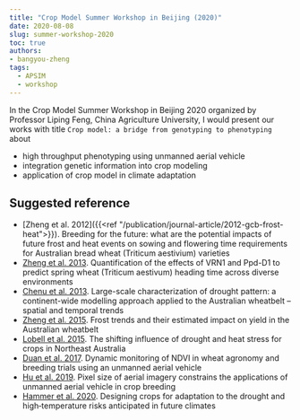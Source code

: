 ```yaml
---
title: "Crop Model Summer Workshop in Beijing (2020)"
date: 2020-08-08
slug: summer-workshop-2020
toc: true
authors:
- bangyou-zheng
tags:
  - APSIM
  - workshop
---
```


In the Crop Model Summer Workshop in Beijing 2020 organized by Professor Liping Feng, China Agriculture University, I would present our works with title `Crop model: a bridge from genotyping to phenotyping` about 
* high throughput phenotyping using unmanned aerial vehicle
* integration genetic information into crop modeling
* application of crop model in climate adaptation 

## Suggested reference

* [Zheng et al. 2012]({{<ref "/publication/journal-article/2012-gcb-frost-heat">}}). Breeding for the future: what are the potential impacts of future frost and heat events on sowing and flowering time requirements for Australian bread wheat (Triticum aestivium) varieties
* [Zheng et al. 2013]({{/publication/journal-article/2013-jxb-flowering-time}}). Quantification of the effects of VRN1 and Ppd-D1 to predict spring wheat (Triticum aestivum) heading time across diverse environments
* [Chenu et al. 2013](http://onlinelibrary.wiley.com/doi/10.1111/nph.12192/abstract). Large-scale characterization of drought pattern: a continent-wide modelling approach applied to the Australian wheatbelt – spatial and temporal trends
* [Zheng et al. 2015]({{/publication/journal-article/2015-jxb-frost}}). Frost trends and their estimated impact on yield in the Australian wheatbelt
* [Lobell et al. 2015]({{/publication/journal-article/2015-gcb-drought-heat}}). The shifting influence of drought and heat stress for crops in Northeast Australia
* [Duan et al. 2017]({{/publication/journal-article/2017-uva-ndvi}}). Dynamic monitoring of NDVI in wheat agronomy and breeding trials using an unmanned aerial vehicle
* [Hu et al. 2019]({{/publication/journal-article/2019-isprs-wheat/}}). Pixel size of aerial imagery constrains the applications of unmanned aerial vehicle in crop breeding
* [Hammer et al. 2020]({{/publication/journal-article/2020-cs-sorghum}}). Designing crops for adaptation to the drought and high‐temperature risks anticipated in future climates
